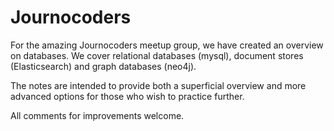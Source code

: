 # Journocoders

For the amazing Journocoders meetup group, we have created an overview on databases. We cover relational databases (mysql), document stores (Elasticsearch) and graph databases (neo4j).

The notes are intended to provide both a superficial overview and more advanced options for those who wish to practice further.

All comments for improvements welcome.
